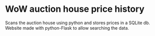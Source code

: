 # WoW auction house price history
Scans the auction house using python and stores prices in a SQLite db. Website made with python-Flask to allow searching the data. 
